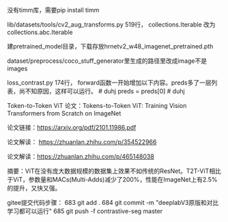 没有timm库，需要pip install timm

lib/datasets/tools/cv2_aug_transforms.py 519行， collections.Iterable 改为 collections.abc.Iterable

建pretrained_model目录，下载存放hrnetv2_w48_imagenet_pretrained.pth

dataset/preprocess/coco_stuff_generator里生成的路径里改成image不是images

loss_contrast.py  174行， forward函数一开始增加以下内容。preds多了一层列表，尚不知原因，这样可以运行。
        # duhj
        preds = preds[0]
        # duhj  


Token-to-Token ViT
论文：Tokens-to-Token ViT: Training Vision Transformers from Scratch on ImageNet

论文链接：https://arxiv.org/pdf/2101.11986.pdf

论文解读： https://zhuanlan.zhihu.com/p/354522966

论文解读：https://zhuanlan.zhihu.com/p/465148038

摘要：ViT在没有庞大数据规模的数据集上效果不如传统的ResNet。T2T-ViT相比于ViT，参数量和MACs(Multi-Adds)减少了200%，性能在ImageNet上有2.5%的提升，又快又强。


gitee提交代码步骤：
  683  git add .
  684  git commit -m "deeplabV3原版和对比学习都可以运行"
  685  git push -f  contrastive-seg master
